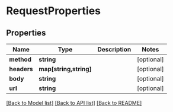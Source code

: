 # RequestProperties

## Properties
Name | Type | Description | Notes
------------ | ------------- | ------------- | -------------
**method** | **string** |  | [optional] 
**headers** | **map[string,string]** |  | [optional] 
**body** | **string** |  | [optional] 
**url** | **string** |  | [optional] 

[[Back to Model list]](../README.md#documentation-for-models) [[Back to API list]](../README.md#documentation-for-api-endpoints) [[Back to README]](../README.md)


